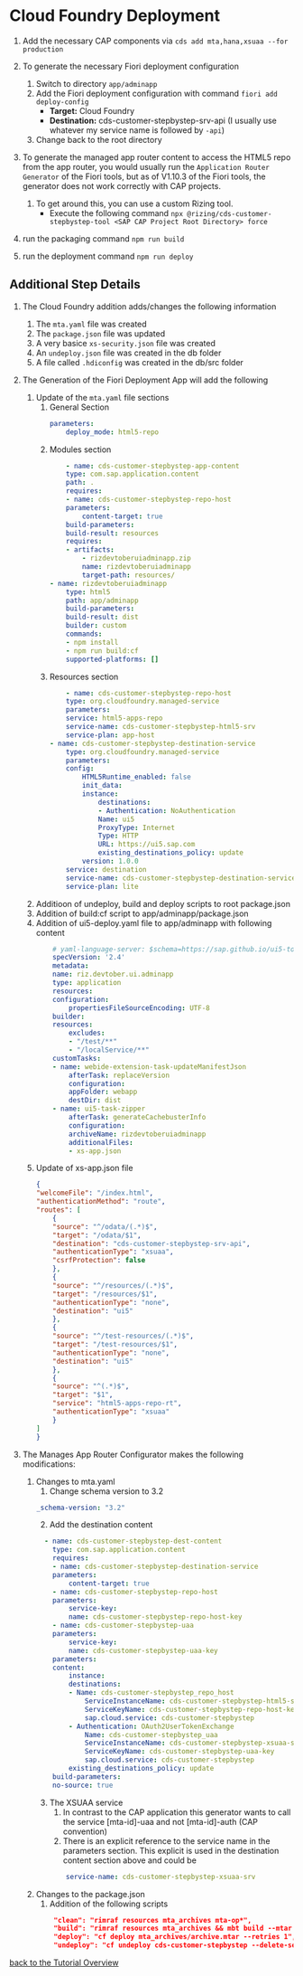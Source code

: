 # Cloud Foundry Deployment

1. Add the necessary CAP components via `cds add mta,hana,xsuaa --for production`

2. To generate the necessary Fiori deployment configuration
    1. Switch to directory `app/adminapp`
    2. Add the Fiori deployment configuration with command `fiori add deploy-config`
        - **Target:** Cloud Foundry
        - **Destination:** cds-customer-stepbystep-srv-api (I usually use whatever my service name is followed by `-api`)
    3. Change back to the root directory

3. To generate the managed app router content to access the HTML5 repo from the app router, you would usually run the `Application Router Generator` of the Fiori tools, but as of V1.10.3 of the Fiori tools, the generator does not work correctly with CAP projects. 
    1. To get around this, you can use a custom Rizing tool. 
        - Execute the following command `npx @rizing/cds-customer-stepbystep-tool <SAP CAP Project Root Directory> force`

4. run the packaging command `npm run build`
5. run the deployment command `npm run deploy`



## Additional Step Details
1. The Cloud Foundry addition adds/changes the following information
    1. The `mta.yaml` file was created
    2. The `package.json` file was updated
    3. A very basice `xs-security.json` file was created
    4. An `undeploy.json` file was created in the db folder
    5. A file called `.hdiconfig` was created in the db/src folder

2. The Generation of the Fiori Deployment App will add the following
    1. Update of the `mta.yaml` file sections
        1. General Section
            ```yaml
            parameters:
                deploy_mode: html5-repo
            ```
        2. Modules section
            ```yaml
                - name: cds-customer-stepbystep-app-content
                type: com.sap.application.content
                path: .
                requires:
                - name: cds-customer-stepbystep-repo-host
                parameters:
                    content-target: true
                build-parameters:
                build-result: resources
                requires:
                - artifacts:
                    - rizdevtoberuiadminapp.zip
                    name: rizdevtoberuiadminapp
                    target-path: resources/
            - name: rizdevtoberuiadminapp
                type: html5
                path: app/adminapp
                build-parameters:
                build-result: dist
                builder: custom
                commands:
                - npm install
                - npm run build:cf
                supported-platforms: []
            ```
        3. Resources section
            ```yaml
                - name: cds-customer-stepbystep-repo-host
                type: org.cloudfoundry.managed-service
                parameters:
                service: html5-apps-repo
                service-name: cds-customer-stepbystep-html5-srv
                service-plan: app-host
            - name: cds-customer-stepbystep-destination-service
                type: org.cloudfoundry.managed-service
                parameters:
                config:
                    HTML5Runtime_enabled: false
                    init_data:
                    instance:
                        destinations:
                        - Authentication: NoAuthentication
                        Name: ui5
                        ProxyType: Internet
                        Type: HTTP
                        URL: https://ui5.sap.com
                        existing_destinations_policy: update
                    version: 1.0.0
                service: destination
                service-name: cds-customer-stepbystep-destination-service
                service-plan: lite
            ```
    2. Additioon of undeploy, build and deploy scripts to root package.json
    3. Addition of build:cf script to app/adminapp/package.json
    4. Addition of ui5-deploy.yaml file to app/adminapp with following content
        ```yaml
            # yaml-language-server: $schema=https://sap.github.io/ui5-tooling/schema/ui5.yaml.json
            specVersion: '2.4'
            metadata:
            name: riz.devtober.ui.adminapp
            type: application
            resources:
            configuration:
                propertiesFileSourceEncoding: UTF-8
            builder:
            resources:
                excludes:
                - "/test/**"
                - "/localService/**"
            customTasks:
            - name: webide-extension-task-updateManifestJson
                afterTask: replaceVersion
                configuration:
                appFolder: webapp
                destDir: dist
            - name: ui5-task-zipper
                afterTask: generateCachebusterInfo
                configuration:
                archiveName: rizdevtoberuiadminapp
                additionalFiles:
                - xs-app.json
        ```
    5. Update of xs-app.json file
        ```json
        {
        "welcomeFile": "/index.html",
        "authenticationMethod": "route",
        "routes": [
            {
            "source": "^/odata/(.*)$",
            "target": "/odata/$1",
            "destination": "cds-customer-stepbystep-srv-api",
            "authenticationType": "xsuaa",
            "csrfProtection": false
            },
            {
            "source": "^/resources/(.*)$",
            "target": "/resources/$1",
            "authenticationType": "none",
            "destination": "ui5"
            },
            {
            "source": "^/test-resources/(.*)$",
            "target": "/test-resources/$1",
            "authenticationType": "none",
            "destination": "ui5"
            },
            {
            "source": "^(.*)$",
            "target": "$1",
            "service": "html5-apps-repo-rt",
            "authenticationType": "xsuaa"
            }
        ]
        }
        ```
3. The Manages App Router Configurator makes the following modifications: 
    1. Changes to mta.yaml
        1. Change schema version to 3.2
        ```yaml
        _schema-version: "3.2"
        ```
        2. Add the destination content
        ```yaml
          - name: cds-customer-stepbystep-dest-content
            type: com.sap.application.content
            requires:
            - name: cds-customer-stepbystep-destination-service
            parameters:
                content-target: true
            - name: cds-customer-stepbystep-repo-host
            parameters:
                service-key:
                name: cds-customer-stepbystep-repo-host-key
            - name: cds-customer-stepbystep-uaa
            parameters:
                service-key:
                name: cds-customer-stepbystep-uaa-key
            parameters:
            content:
                instance:
                destinations:
                - Name: cds-customer-stepbystep_repo_host
                    ServiceInstanceName: cds-customer-stepbystep-html5-srv
                    ServiceKeyName: cds-customer-stepbystep-repo-host-key
                    sap.cloud.service: cds-customer-stepbystep
                - Authentication: OAuth2UserTokenExchange
                    Name: cds-customer-stepbystep_uaa
                    ServiceInstanceName: cds-customer-stepbystep-xsuaa-srv
                    ServiceKeyName: cds-customer-stepbystep-uaa-key
                    sap.cloud.service: cds-customer-stepbystep
                existing_destinations_policy: update
            build-parameters:
            no-source: true
        ```
        3. The XSUAA service 
            1. In contrast to the CAP application this generator wants to call the service [mta-id]-uaa and not [mta-id]-auth (CAP convention)
            2. There is an explicit reference to the service name in the parameters section. This explicit is used in the destination content section above and could be 
            ```yaml
                service-name: cds-customer-stepbystep-xsuaa-srv
            ```
    2. Changes to the package.json
        1. Addition of the following scripts
           ```json
            "clean": "rimraf resources mta_archives mta-op*",
            "build": "rimraf resources mta_archives && mbt build --mtar archive",
            "deploy": "cf deploy mta_archives/archive.mtar --retries 1",
            "undeploy": "cf undeploy cds-customer-stepbystep --delete-services --delete-service-keys --delete-service-brokers"
           ```

           
[back to the Tutorial Overview](./tutorial.md)
